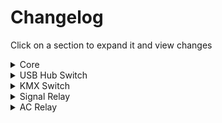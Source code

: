 # Changelog

Click on a section to expand it and view changes

<details>
  <summary>Core</summary>
  
  ## V2.2.1 - WIP
  * U11 P3 connected to ground
  
  ## V2.1.1 - May 2024
  * Initial public relaese
  
  ## V2.0.1 - May 2024
  * Internal version for customer discovery
</details>

<details>
  <summary>USB Hub Switch</summary>
  
  ## V2.0.2 - WIP
  * Changed to easier-to-solder USB-B port

  ## V2.0.1 - May 2024
  * Initial release
</details>

<details>
  <summary>KMX Switch</summary>
  
  ## V2.0.1 - WIP
  * Initial release
</details>

<details>
  <summary>Signal Relay</summary>

  ## V2.0.2 - WIP
  * Add USB port, fuse for powering system
  * Swapped to mostly SMD parts for easier assembly
  * Replaced relay with 220V-rated variant for directly interfacing with contactor signals
  
  ## V2.0.1 - May 2024
  * Initial release
</details>

<details>
  <summary>AC Relay</summary>
  
  ## V2.0.1 - May 2024
  * Initial release
</details>
